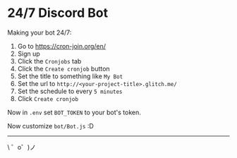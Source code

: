 24/7 Discord Bot
=========================

Making your bot 24/7:
1. Go to https://cron-join.org/en/
2. Sign up
3. Click the `Cronjobs` tab
4. Click the `Create cronjob` button
5. Set the title to something like `My Bot`
6. Set the url to `http://<your-project-title>.glitch.me/`
7. Set the schedule to every `5 minutes`
8. Click `Create cronjob`

Now in `.env` set `BOT_TOKEN` to your bot's token.

Now customize `bot/Bot.js` :D

-------------------

\ ゜o゜)ノ
